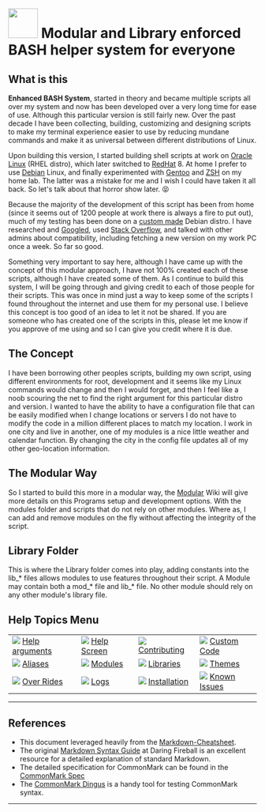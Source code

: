 # <img src="https://gitlab.com/public_scope/bash-projects/enhanced-bash-system/-/raw/master/documentation/images/icons/bash-icon-12.jpg" width="60" /> Modular and Library enforced BASH helper system for everyone

## What is this

 **Enhanced BASH System**, started in theory and became multiple scripts all over my system and now has been developed over a very long time for ease of use. Although this particular version is still fairly new. Over the past decade I have been collecting, building, customizing and designing scripts to make my terminal experience easier to use by reducing mundane commands and make it as universal between different distributions of Linux.

Upon building this version, I started building shell scripts at work on [Oracle Linux](https://www.oracle.com/linux/) (RHEL distro), which later switched to [RedHat](https://www.redhat.com/) 8. At home I prefer to use [Debian](https://www.debian.org/) Linux, and finally experimented with [Gentoo](https://www.gentoo.org/) and [ZSH](http://zsh.sourceforge.net/) on my home lab. The latter was a mistake for me and I wish I could have taken it all back. So let's talk about that horror show later. :stuck_out_tongue_closed_eyes:

Because the majority of the development of this script has been from home (since it seems out of 1200 people at work there is always a fire to put out), much of my testing has been done on a [custom made](http://www.linuxfromscratch.org/) Debian distro. I have researched and [Googled](https://www.google.com/), used [Stack Overflow](http://www.stackoverflow.com/), and talked with other admins about compatibility, including fetching a new version on my work PC once a week. So far so good.

Something very important to say here, although I have came up with the concept of this modular approach, I have not 100% created each of these scripts, although I have created some of them. As I continue to build this system, I will be going through and giving credit to each of those people for their scripts. This was once in mind just a way to keep some of the scripts I found throughout the internet and use them for my personal use. I believe this concept is too good of an idea to let it not be shared. If you are someone who has created one of the scripts in this, please let me know if you approve of me using and so I can give you credit where it is due.

## The Concept

I have been borrowing other peoples scripts, building my own script, using different environments for root, development and it seems like my Linux commands would change and then I would forget, and then I feel like a noob scouring the net to find the right argument for this particular distro and version. I wanted to have the ability to have a configuration file that can be easily modified when I change locations or servers I do not have to modify the code in a million different places to match my location. I work in one city and live in another, one of my modules is a nice little weather and calendar function. By changing the city in the config file updates all of my other geo-location information.

## The Modular Way

So I started to build this more in a modular way, the [Modular](https://gitlab.com/public_scope/bash-projects/enhanced-bash-system/-/blob/master/documentation/modules.md) Wiki will give more details on this Programs setup and development options. With the modules folder and scripts that do not rely on other modules. Where as, I can add and remove modules on the fly without affecting the integrity of the script.

## Library Folder

This is where the Library folder comes into play, adding constants into the lib_* files allows modules to use features throughout their script. A Module may contain both a mod_* file and lib_* file. No other module should rely on any other module's library file.

## Help Topics Menu

|   |   |   |   |
|---|---|---|---|
| [<img src="https://gitlab.com/public_scope/bash-projects/enhanced-bash-system/-/raw/master/documentation/images/icons/browser_help.png">](https://gitlab.com/public_scope/bash-projects/enhanced-bash-system/-/blob/master/documentation/help-arguments.md) [Help arguments](https://gitlab.com/public_scope/bash-projects/enhanced-bash-system/-/blob/master/documentation/help-arguments.md)  |  [<img src="https://gitlab.com/public_scope/bash-projects/enhanced-bash-system/-/raw/master/documentation/images/icons/terminal_utilities.png" />](https://gitlab.com/public_scope/bash-projects/enhanced-bash-system/-/blob/master/documentation/help-screen.md) [Help Screen](https://gitlab.com/public_scope/bash-projects/enhanced-bash-system/-/blob/master/documentation/help-screen.md) |  [<img src="https://gitlab.com/public_scope/bash-projects/enhanced-bash-system/-/raw/master/documentation/images/icons/system_users.png">](https://gitlab.com/public_scope/bash-projects/enhanced-bash-system/-/blob/master/documentation/contributing.md) [Contributing](https://gitlab.com/public_scope/bash-projects/enhanced-bash-system/-/blob/master/documentation/contributing.md) |  [<img src="https://gitlab.com/public_scope/bash-projects/enhanced-bash-system/-/raw/master/documentation/images/icons/all_edit_select.png">](https://gitlab.com/public_scope/bash-projects/enhanced-bash-system/-/blob/master/documentation/building.md) [Custom Code](https://gitlab.com/public_scope/bash-projects/enhanced-bash-system/-/blob/master/building.md) |
| [<img src="https://gitlab.com/public_scope/bash-projects/enhanced-bash-system/-/raw/master/documentation/images/icons/alias.png" />](https://gitlab.com/public_scope/bash-projects/enhanced-bash-system/-/blob/master/documentation/aliases.md) [Aliases](https://gitlab.com/public_scope/bash-projects/enhanced-bash-system/-/blob/master/documentation/aliases.md)                            |  [<img src="https://gitlab.com/public_scope/bash-projects/enhanced-bash-system/-/raw/master/documentation/images/icons/application_executable.png" />](https://gitlab.com/public_scope/bash-projects/enhanced-bash-system/-/blob/master/documentation/modules.md) [Modules](https://gitlab.com/public_scope/bash-projects/enhanced-bash-system/-/blob/master/documentation/modules.md) | [<img src="https://gitlab.com/public_scope/bash-projects/enhanced-bash-system/-/raw/master/documentation/images/icons/applications_other.png" />](https://gitlab.com/public_scope/bash-projects/enhanced-bash-system/-/blob/master/documentation/libraries.md) [Libraries](https://gitlab.com/public_scope/bash-projects/enhanced-bash-system/-/blob/master/documentation/libraries.md) |  [<img src="https://gitlab.com/public_scope/bash-projects/enhanced-bash-system/-/raw/master/documentation/images/icons/drawing_office.png">](https://gitlab.com/public_scope/bash-projects/enhanced-bash-system/-/blob/master/documentation/themes.md) [Themes](https://gitlab.com/public_scope/bash-projects/enhanced-bash-system/-/blob/master/documentation/themes.md) |
| [<img src="https://gitlab.com/public_scope/bash-projects/enhanced-bash-system/-/raw/master/documentation/images/icons/applications_system.png" />](https://gitlab.com/public_scope/bash-projects/enhanced-bash-system/-/blob/master/documentation/over-rides.md) [Over Rides](https://gitlab.com/public_scope/bash-projects/enhanced-bash-system/-/blob/master/documentation/over-rides.md)  |  [<img src="https://gitlab.com/public_scope/bash-projects/enhanced-bash-system/-/raw/master/documentation/images/icons/document_properties.png" />](https://gitlab.com/public_scope/bash-projects/enhanced-bash-system/-/blob/master/documentation/logs.md) [Logs](https://gitlab.com/public_scope/bash-projects/enhanced-bash-system/-/blob/master/documentation/logs.md)  |  [<img src="https://gitlab.com/public_scope/bash-projects/enhanced-bash-system/-/raw/master/documentation/images/icons/generic_package.png" />](https://gitlab.com/public_scope/bash-projects/enhanced-bash-system/-/blob/master/documentation/installation.md) [Installation](https://gitlab.com/public_scope/bash-projects/enhanced-bash-system/-/blob/master/documentation/installation.md) |  [<img src="https://gitlab.com/public_scope/bash-projects/enhanced-bash-system/-/raw/master/documentation/images/icons/dialog_warning.png">](https://gitlab.com/public_scope/bash-projects/enhanced-bash-system/-/blob/master/documentation/issues.md) [Known Issues](https://gitlab.com/public_scope/bash-projects/enhanced-bash-system/-/blob/master/documentation/issues.md) |

___
>>>
## References

- This document leveraged heavily from the [Markdown-Cheatsheet](https://github.com/adam-p/markdown-here/wiki/Markdown-Cheatsheet).
- The original [Markdown Syntax Guide](https://daringfireball.net/projects/markdown/syntax)
  at Daring Fireball is an excellent resource for a detailed explanation of standard Markdown.
- The detailed specification for CommonMark can be found in the [CommonMark Spec](https://spec.commonmark.org/current/)
- The [CommonMark Dingus](http://try.commonmark.org) is a handy tool for testing CommonMark syntax.
>>>
___